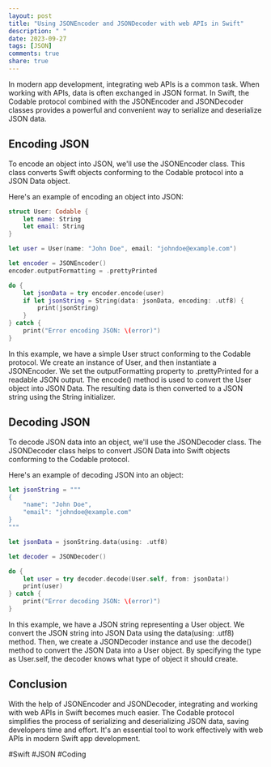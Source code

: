 ```yaml
---
layout: post
title: "Using JSONEncoder and JSONDecoder with web APIs in Swift"
description: " "
date: 2023-09-27
tags: [JSON]
comments: true
share: true
---
```


In modern app development, integrating web APIs is a common task. When working with APIs, data is often exchanged in JSON format. In Swift, the Codable protocol combined with the JSONEncoder and JSONDecoder classes provides a powerful and convenient way to serialize and deserialize JSON data.

## Encoding JSON

To encode an object into JSON, we'll use the JSONEncoder class. This class converts Swift objects conforming to the Codable protocol into a JSON Data object.

Here's an example of encoding an object into JSON:

```swift
struct User: Codable {
    let name: String
    let email: String
}

let user = User(name: "John Doe", email: "johndoe@example.com")

let encoder = JSONEncoder()
encoder.outputFormatting = .prettyPrinted

do {
    let jsonData = try encoder.encode(user)
    if let jsonString = String(data: jsonData, encoding: .utf8) {
        print(jsonString)
    }
} catch {
    print("Error encoding JSON: \(error)")
}

```

In this example, we have a simple User struct conforming to the Codable protocol. We create an instance of User, and then instantiate a JSONEncoder. We set the outputFormatting property to .prettyPrinted for a readable JSON output. The encode() method is used to convert the User object into JSON Data. The resulting data is then converted to a JSON string using the String initializer.

## Decoding JSON

To decode JSON data into an object, we'll use the JSONDecoder class. The JSONDecoder class helps to convert JSON Data into Swift objects conforming to the Codable protocol.

Here's an example of decoding JSON into an object:

```swift
let jsonString = """
{
    "name": "John Doe",
    "email": "johndoe@example.com"
}
"""

let jsonData = jsonString.data(using: .utf8)

let decoder = JSONDecoder()

do {
    let user = try decoder.decode(User.self, from: jsonData!)
    print(user)
} catch {
    print("Error decoding JSON: \(error)")
}
```

In this example, we have a JSON string representing a User object. We convert the JSON string into JSON Data using the data(using: .utf8) method. Then, we create a JSONDecoder instance and use the decode() method to convert the JSON Data into a User object. By specifying the type as User.self, the decoder knows what type of object it should create.

## Conclusion

With the help of JSONEncoder and JSONDecoder, integrating and working with web APIs in Swift becomes much easier. The Codable protocol simplifies the process of serializing and deserializing JSON data, saving developers time and effort. It's an essential tool to work effectively with web APIs in modern Swift app development.

#Swift #JSON #Coding